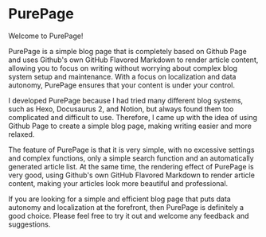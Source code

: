 # PurePage

Welcome to PurePage!

PurePage is a simple blog page that is completely based on Github Page and uses Github's own GitHub Flavored Markdown to render article content, allowing you to focus on writing without worrying about complex blog system setup and maintenance. With a focus on localization and data autonomy, PurePage ensures that your content is under your control.

I developed PurePage because I had tried many different blog systems, such as Hexo, Docusaurus 2, and Notion, but always found them too complicated and difficult to use. Therefore, I came up with the idea of using Github Page to create a simple blog page, making writing easier and more relaxed.

The feature of PurePage is that it is very simple, with no excessive settings and complex functions, only a simple search function and an automatically generated article list. At the same time, the rendering effect of PurePage is very good, using Github's own GitHub Flavored Markdown to render article content, making your articles look more beautiful and professional.

If you are looking for a simple and efficient blog page that puts data autonomy and localization at the forefront, then PurePage is definitely a good choice. Please feel free to try it out and welcome any feedback and suggestions.

